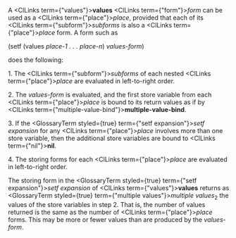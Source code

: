  



A <ClLinks  term={"values"}><b>values</b></ClLinks> <ClLinks  term={"form"}><i>form</i></ClLinks> can be used as a <ClLinks  term={"place"}><i>place</i></ClLinks>, provided that each of its <ClLinks  term={"subform"}><i>subforms</i></ClLinks> is also a <ClLinks  term={"place"}><i>place</i></ClLinks> form. A form such as 



(setf (values *place-1 . . . place-n*) *values-form*) 



does the following: 



1\. The <ClLinks  term={"subform"}><i>subforms</i></ClLinks> of each nested <ClLinks  term={"place"}><i>place</i></ClLinks> are evaluated in left-to-right order. 



2\. The *values-form* is evaluated, and the first store variable from each <ClLinks  term={"place"}><i>place</i></ClLinks> is bound to its return values as if by <ClLinks  term={"multiple-value-bind"}><b>multiple-value-bind</b></ClLinks>. 



3\. If the <GlossaryTerm styled={true} term={"setf expansion"}><i>setf expansion</i></GlossaryTerm> for any <ClLinks  term={"place"}><i>place</i></ClLinks> involves more than one store variable, then the additional store variables are bound to <ClLinks  term={"nil"}><b>nil</b></ClLinks>. 



4\. The storing forms for each <ClLinks  term={"place"}><i>place</i></ClLinks> are evaluated in left-to-right order. 



The storing form in the <GlossaryTerm styled={true} term={"setf expansion"}><i>setf expansion</i></GlossaryTerm> of <ClLinks  term={"values"}><b>values</b></ClLinks> returns as <GlossaryTerm styled={true} term={"multiple values"}><i>multiple values</i></GlossaryTerm><sub>2</sub> the values of the store variables in step 2. That is, the number of values returned is the same as the number of <ClLinks  term={"place"}><i>place</i></ClLinks> forms. This may be more or fewer values than are produced by the *values-form*. 



